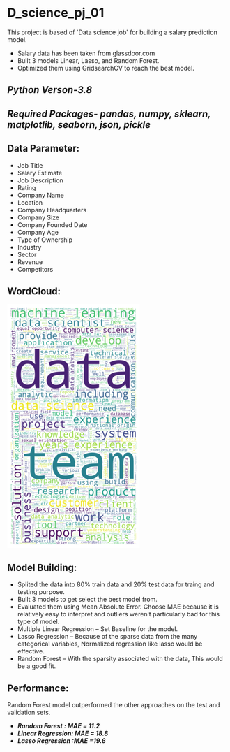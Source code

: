 # D_science_pj_01
This project is based of 'Data science job' for building a salary prediction model.
-  Salary data has been taken from glassdoor.com
-  Built 3 models Linear, Lasso, and Random Forest.
-  Optimized them using GridsearchCV to reach the best model.

##  ***Python Verson-3.8***
##  ***Required Packages- pandas, numpy, sklearn, matplotlib, seaborn, json, pickle***

## Data Parameter:

- Job Title
- Salary Estimate
- Job Description
- Rating
- Company Name
- Location
- Company Headquarters
- Company Size
- Company Founded Date
- Company Age
- Type of Ownership
- Industry
- Sector
- Revenue
- Competitors

## WordCloud:
![wordcloud](https://raw.githubusercontent.com/Istiaque-D-Omi/D_science_pj_01/main/wordcloud.png)

## Model Building:

- Splited the data into 80% train data and 20% test data for traing and testing purpose.
- Built 3 models to get select the best model from.
- Evaluated them using Mean Absolute Error. Choose MAE because it is relatively easy to interpret and outliers weren’t particularly bad for this type of model.
- Multiple Linear Regression – Set Baseline for the model.
- Lasso Regression – Because of the sparse data from the many categorical variables, Normalized regression like lasso would be effective.
- Random Forest – With the sparsity associated with the data, This would be a good fit.

## Performance:
Random Forest model outperformed the other approaches on the test and validation sets.

-  ***Random Forest : MAE = 11.2***
-  ***Linear Regression: MAE = 18.8***
-  ***Lasso Regression :MAE =19.6***

